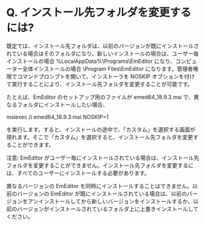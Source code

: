 # Q. インストール先フォルダを変更するには?

既定では、インストール先フォルダは、以前のバージョンが既にインストールされている場合はそのフォルダになり、新しいインストールの場合は、ユーザー毎インストールの場合 %LocalAppData%\\Programs\\EmEditor になり、コンピューター全体インストールの場合 \\Program Files\\EmEditor になります。管理者権限でコマンドプロンプトを開いて、インストーラを NOSKIP オプションを付けて実行することにより、インストール先フォルダを変更することが可能です。

たとえば、EmEditor のセットアップ用のファイルが emed64\_18.9.3.msi で、異なるフォルダにインストールしたい場合、

msiexec /i emed64\_18.9.3.msi NOSKIP=1

を実行します。すると、インストールの途中で、「カスタム」を選択する画面が現れます。そこで「カスタム」を選択すると、インストール先フォルダを変更することができます。

注意: EmEditor がユーザー毎にインストールされている場合は、インストール先フォルダを変更することができません。インストール先フォルダを変更するには、すべてのユーザーにインストールする必要があります。

異なるバージョンの EmEditor を同時にインストールすることはできません。以前のバージョンの EmEditor が既にインストールされている場合は、以前のバージョンをアンインストールしてから新しいバージョンをインストールするか、以前のバージョンがインストールされているフォルダ上に上書きインストールしてください。